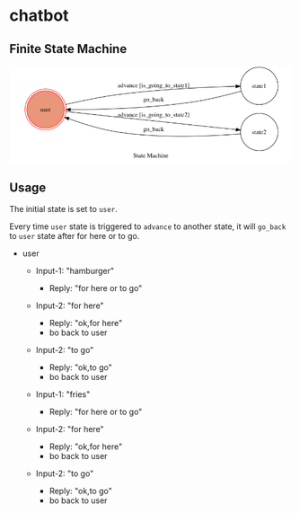 # chatbot

## Finite State Machine
![fsm](./img/show-fsm.png)

## Usage
The initial state is set to `user`.

Every time `user` state is triggered to `advance` to another state, it will `go_back` to `user` state after for here or to go.

* user
	* Input-1: "hamburger"
		* Reply: "for here or to go"
	* Input-2: "for here"
		* Reply: "ok,for here"
		* bo back to user
	* Input-2: "to go"
		* Reply: "ok,to go"
		* bo back to user
			
	* Input-1: "fries"
		* Reply: "for here or to go"
	* Input-2: "for here"
		* Reply: "ok,for here"
		* bo back to user
	* Input-2: "to go"
		* Reply: "ok,to go"
		* bo back to user
